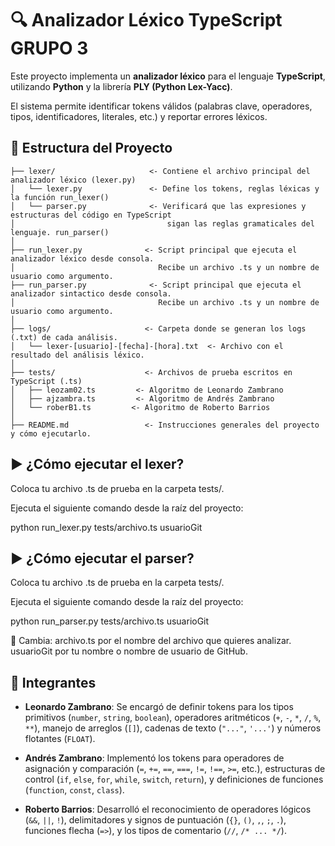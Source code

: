 # 🔍 Analizador Léxico TypeScript GRUPO 3

Este proyecto implementa un **analizador léxico** para el lenguaje **TypeScript**, utilizando **Python** y la librería **PLY (Python Lex-Yacc)**.

El sistema permite identificar tokens válidos (palabras clave, operadores, tipos, identificadores, literales, etc.) y reportar errores léxicos.


## 📁 Estructura del Proyecto
```text
├── lexer/                     <- Contiene el archivo principal del analizador léxico (lexer.py)
│   └── lexer.py               <- Define los tokens, reglas léxicas y la función run_lexer()
│   └── parser.py              <- Verificará que las expresiones y estructuras del código en TypeScript
│                                  sigan las reglas gramaticales del lenguaje. run_parser()
│
├── run_lexer.py              <- Script principal que ejecuta el analizador léxico desde consola.
│                                Recibe un archivo .ts y un nombre de usuario como argumento.
├── run_parser.py              <- Script principal que ejecuta el analizador sintactico desde consola.
│                                Recibe un archivo .ts y un nombre de usuario como argumento.
│
├── logs/                     <- Carpeta donde se generan los logs (.txt) de cada análisis.
│   └── lexer-[usuario]-[fecha]-[hora].txt  <- Archivo con el resultado del análisis léxico.
│
├── tests/                    <- Archivos de prueba escritos en TypeScript (.ts)
│   ├── leozam02.ts         <- Algoritmo de Leonardo Zambrano
│   ├── ajzambra.ts         <- Algoritmo de Andrés Zambrano
│   └── roberB1.ts         <- Algoritmo de Roberto Barrios
│
├── README.md                 <- Instrucciones generales del proyecto y cómo ejecutarlo.
```

## ▶️ ¿Cómo ejecutar el lexer?
Coloca tu archivo .ts de prueba en la carpeta tests/.

Ejecuta el siguiente comando desde la raíz del proyecto:

python run_lexer.py tests/archivo.ts usuarioGit

## ▶️ ¿Cómo ejecutar el parser?
Coloca tu archivo .ts de prueba en la carpeta tests/.

Ejecuta el siguiente comando desde la raíz del proyecto:

python run_parser.py tests/archivo.ts usuarioGit

📌 Cambia:
archivo.ts por el nombre del archivo que quieres analizar.
usuarioGit por tu nombre o nombre de usuario de GitHub.

## 👥 Integrantes


- **Leonardo Zambrano**: Se encargó de definir tokens para los tipos primitivos (`number`, `string`, `boolean`), operadores aritméticos (`+`, `-`, `*`, `/`, `%`, `**`), manejo de arreglos (`[]`), cadenas de texto (`"..."`, `'...'`) y números flotantes (`FLOAT`).

- **Andrés Zambrano**: Implementó los tokens para operadores de asignación y comparación (`=`, `+=`, `==`, `===`, `!=`, `!==`, `>=`, etc.), estructuras de control (`if`, `else`, `for`, `while`, `switch`, `return`), y definiciones de funciones (`function`, `const`, `class`).

- **Roberto Barrios**: Desarrolló el reconocimiento de operadores lógicos (`&&`, `||`, `!`), delimitadores y signos de puntuación (`{}`, `()`, `,`, `;`, `.`), funciones flecha (`=>`), y los tipos de comentario (`//`, `/* ... */`).


